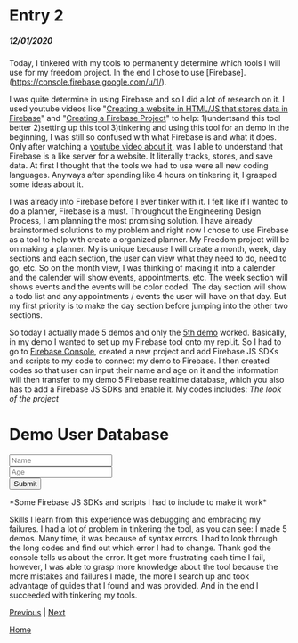 # Entry 2
##### 12/01/2020

Today, I tinkered with my tools to permanently determine which tools I will use for my freedom project. In the end I chose to use [Firebase].(https://console.firebase.google.com/u/1/). 

I was quite determine in using Firebase and so I did a lot of research on it. I used youtube videos like "[Creating a website in HTML/JS that stores data in Firebase](https://www.youtube.com/watch?v=-UOkri_WNWQ&t=315s)" and "[Creating a Firebase Project](https://www.youtube.com/watch?v=6juww5Lmvgo)" to help:
1)undertsand this tool better
2)setting up this tool 
3)tinkering and using this tool for an demo
In the beginning, I was still so confused with what Firebase is and what it does. Only after watching a [youtube video about it](https://www.youtube.com/watch?v=O17OWyx08Cg), was I able to understand that Firebase is a like server for a website. It literally tracks, stores, and save data. At first I thought that the tools we had to use were all new coding languages. Anyways after spending like 4 hours on tinkering it, I grasped some ideas about it.

I was already into Firebase before I ever tinker with it. I felt like if I wanted to do a planner, Firebase is a must. Throughout the Engineering Design Process, I am planning the most promising solution. I have already brainstormed solutions to my problem and right now I chose to use Firebase as a tool to help with create a organized planner. My Freedom project will be on making a planner. My is unique because I will create a month, week, day sections and each section, the user can view what they need to do, need to go, etc. So on the month view, I was thinking of making it into a calender and the calender will show events, appointments, etc. The week section will shows events and the events will be color coded. The day section will show a todo list and any appointments / events the user will have on that day. But my first priority is to make the day section before jumping into the other two sections. 

So today I actually made 5 demos and only the [5th demo](https://demo5.sarahzhang3.repl.co) worked. Basically, in my demo I wanted to set up my Firebase tool onto my repl.it. So I had to go to [Firebase Console](https://console.firebase.google.com/u/1/), created a new project and add Firebase JS SDKs and scripts to my code to connect my demo to Firebase. I then created codes so that user can input their name and age on it and the information will then transfer to my demo 5 Firebase realtime database, which you also has to add a Firebase JS SDKs and enable it. My codes includes:
*The look of the project*
  <body>
    <h1>Demo User Database</h1>
    <input type= "text" placeholder="Name" id ="namefield"><br>
    <input type= "text" placeholder="Age" id ="agefield"><br>
    <button onclick = "writeData()">Submit</button>
    <p id= "data"></p>
*Some Firebase JS SDKs and scripts I had to include to make it work*
    <script src="script.js"></script>
    <script src="https://www.gstatic.com/firebasejs/8.1.1/firebase-app.js"></script>
    <script src="https://www.gstatic.com/firebasejs/8.1.1/firebase-auth.js"></script>
    <script src="https://www.gstatic.com/firebasejs/8.1.1/firebase-database.js"></script>
  <script>
  // Your web app's Firebase configuration
  var firebaseConfig = {
    apiKey: "AIzaSyDOF7M3zILcxPpP0iFCis1MXoepaUseXZA",
    authDomain: "demo5-ea2bf.firebaseapp.com",
    databaseURL: "https://demo5-ea2bf.firebaseio.com/",
    projectId: "demo5-ea2bf",
    storageBucket: "demo5-ea2bf.appspot.com",
    messagingSenderId: "810087239268",
    appId: "1:810087239268:web:e7f38ae72d9fe47530d971"
  };
  // Initialize Firebase
  firebase.initializeApp(firebaseConfig);
*The function that saves and transfer user's data to the Realtime database*
  function writeData(){
    firebase.database().ref("User").set ({
      name:document.getElementById("namefield").value,
      age:document.getElementById("agefield").value
      });
      getData();
  }
*The function that displays the data so the user can see*
 function getData(){
   firebase.database().ref("/").once('value', function(snapshot) {
     snapshot.forEach(function(usersnapshot)
     {
       var userKey = usersnapshot.key;
       var userData = usersnapshot.val();
       document.getElementById("data").innerHTML = userData['name'] + ", " + userData['age'];
     })
   })
 }
 getData()
</script>

Skills I learn from this experience was debugging and embracing my failures. I had a lot of problem in tinkering the tool, as you can see: I made 5 demos. Many time, it was because of syntax errors. I had to look through the long codes and find out which error I had to change. Thank god the console tells us about the error. It get more frustrating each time I fail, however, I was able to grasp more knowledge about the tool because the more mistakes and failures I made, the more I search up and took advantage of guides that I found and was provided. And in the end I succeeded with tinkering my tools. 
  

[Previous](entry01.md) | [Next](entry03.md)

[Home](../README.md)
